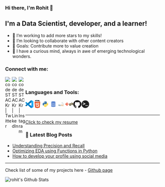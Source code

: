 ### Hi there, I'm Rohit  👋

## I'm a Data Scientist, developer, and a learner!
- 🔭 I’m working to add more stars to my skills!
- 👯 I’m looking to collaborate with other content creators
- 🥅 Goals: Contribute more to value creation
- 🌱 I have a curious mind, always in awe of emerging technological wonders. 

### Connect with me:

[<img align="left" alt="codeSTACKr | Twitter" width="22px" src="https://cdn.jsdelivr.net/npm/simple-icons@v3/icons/twitter.svg" />][twitter]
[<img align="left" alt="codeSTACKr | LinkedIn" width="22px" src="https://cdn.jsdelivr.net/npm/simple-icons@v3/icons/linkedin.svg" />][linkedin]
[<img align="left" alt="codeSTACKr | Instagram" width="22px" src="https://cdn.jsdelivr.net/npm/simple-icons@v3/icons/instagram.svg" />][instagram]

<br />

### Languages and Tools:

<img align="left" alt="Visual Studio Code" width="26px" src="https://raw.githubusercontent.com/github/explore/80688e429a7d4ef2fca1e82350fe8e3517d3494d/topics/visual-studio-code/visual-studio-code.png" /><img align="left" alt="HTML5" width="26px" src="https://raw.githubusercontent.com/github/explore/80688e429a7d4ef2fca1e82350fe8e3517d3494d/topics/html/html.png" />
<img align="left" alt="python" width="26px" src="https://raw.githubusercontent.com/github/explore/80688e429a7d4ef2fca1e82350fe8e3517d3494d/topics/python/python.png" />
<img align="left" alt="SQL" width="26px" src="https://raw.githubusercontent.com/github/explore/80688e429a7d4ef2fca1e82350fe8e3517d3494d/topics/sql/sql.png" />
<img align="left" alt="MySQL" width="26px" src="https://raw.githubusercontent.com/github/explore/80688e429a7d4ef2fca1e82350fe8e3517d3494d/topics/mysql/mysql.png" />
<img align="left" alt="Git" width="26px" src="https://raw.githubusercontent.com/github/explore/80688e429a7d4ef2fca1e82350fe8e3517d3494d/topics/git/git.png" />
<img align="left" alt="GitHub" width="26px" src="https://raw.githubusercontent.com/github/explore/78df643247d429f6cc873026c0622819ad797942/topics/github/github.png" />
<img align="left" alt="HTML5" width="26px" src="https://raw.githubusercontent.com/github/explore/80688e429a7d4ef2fca1e82350fe8e3517d3494d/topics/terminal/terminal.png" />


<br />
<br />

---
[Click to check my resume](https://github.com/r-pant/r-pant/blob/main/Rohit_Pant_Data_Science_9y.pdf)

### 📕 Latest Blog Posts
<!-- BLOG-POST-LIST:START -->
- [Understanding Precision and Recall](https://www.analyticsvidhya.com/blog/2020/12/accuracy-and-its-shortcomings-precision-recall-to-the-rescue/)
- [Optimizing EDA using Functions in Python](https://www.analyticsvidhya.com/blog/2020/10/optimizing-exploratory-data-analysis-using-functions-in-python/)
- [How to develop your profile using social media](https://www.analyticsvidhya.com/blog/2021/01/using-social-media-platforms-for-building-data-science-profile/)

<!-- BLOG-POST-LIST:END -->

---

Check list of some of my projects here - [Github page](https://r-pant.github.io/) 


<img align="left" alt="rohit's Github Stats" src="https://github-readme-stats.vercel.app/api?username=r-pant&show_icons=true&hide_border=true" />


[twitter]: https://twitter.com/r_pant
[instagram]: https://instagram.com/ro_pant
[linkedin]: https://linkedin.com/in/rpant
